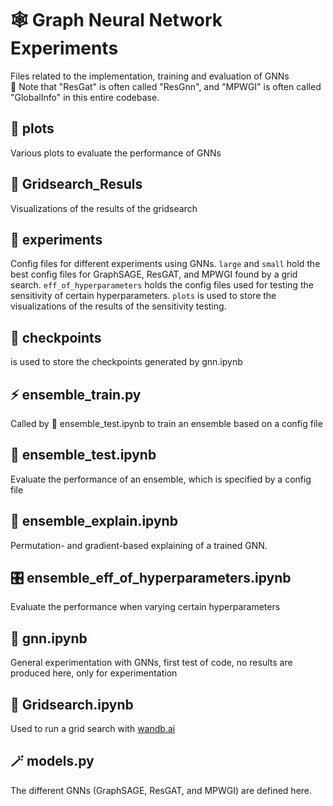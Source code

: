 # 🕸️ Graph Neural Network Experiments

Files related to the implementation, training and evaluation of GNNs<br>
🚨 Note that "ResGat" is often called "ResGnn", and "MPWGI" is often called "GlobalInfo" in this entire codebase.

## 📁 plots

Various plots to evaluate the performance of GNNs

## 📁 Gridsearch_Resuls

Visualizations of the results of the gridsearch

## 📁 experiments

Config files for different experiments using GNNs.
```large``` and  ```small``` hold the best config files for GraphSAGE, ResGAT, and MPWGI found by a grid search.
```eff_of_hyperparameters``` holds the config files used for testing the sensitivity of certain hyperparameters.
```plots``` is used to store the visualizations of the results of the sensitivity testing.

## 📁 checkpoints

is used to store the checkpoints generated by gnn.ipynb

## ⚡️ ensemble_train.py

Called by 🔬 ensemble_test.ipynb to train an ensemble based on a config file

## 🔬 ensemble_test.ipynb

Evaluate the performance of an ensemble, which is specified by a config file

## 🧠 ensemble_explain.ipynb

Permutation- and gradient-based explaining of a trained GNN.

## 🎛️ ensemble_eff_of_hyperparameters.ipynb

Evaluate the performance when varying certain hyperparameters

## 🧪 gnn.ipynb

General experimentation with GNNs, first test of code, no results are produced here, only for experimentation

## 👀 Gridsearch.ipynb

Used to run a grid search with [wandb.ai](https://wandb.ai)

## 🪄 models.py

The different GNNs (GraphSAGE, ResGAT, and MPWGI) are defined here.

